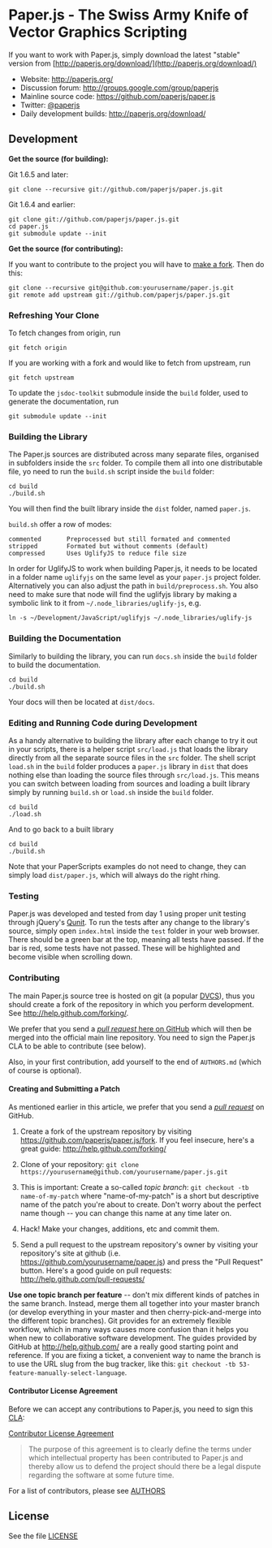 # Paper.js - The Swiss Army Knife of Vector Graphics Scripting

If you want to work with Paper.js, simply download the latest "stable" version from [http://paperjs.org/download/](http://paperjs.org/download/)

- Website: <http://paperjs.org/>
- Discussion forum: <http://groups.google.com/group/paperjs>
- Mainline source code: <https://github.com/paperjs/paper.js>
- Twitter: [@paperjs](http://twitter.com/paperjs)
- Daily development builds: <http://paperjs.org/download/>

## Development

**Get the source (for building):**

Git 1.6.5 and later:

    git clone --recursive git://github.com/paperjs/paper.js.git

Git 1.6.4 and earlier:

	git clone git://github.com/paperjs/paper.js.git
	cd paper.js
	git submodule update --init

**Get the source (for contributing):**

If you want to contribute to the project you will have to [make a fork](http://help.github.com/forking/). Then do this:

    git clone --recursive git@github.com:yourusername/paper.js.git
    git remote add upstream git://github.com/paperjs/paper.js.git

### Refreshing Your Clone

To fetch changes from origin, run

	git fetch origin

If you are working with a fork and would like to fetch from upstream, run

	git fetch upstream

To update the `jsdoc-toolkit` submodule inside the `build` folder, used to generate the documentation, run

	git submodule update --init

### Building the Library

The Paper.js sources are distributed across many separate files, organised in subfolders inside the `src` folder. To compile them all into one distributable file, yo need to run the `build.sh` script inside the `build` folder:

	cd build
	./build.sh

You will then find the built library inside the `dist` folder, named `paper.js`.

`build.sh` offer a row of modes:

	commented		Preprocessed but still formated and commented
	stripped		Formated but without comments (default)
	compressed		Uses UglifyJS to reduce file size

In order for UglifyJS to work when building Paper.js, it needs to be located in a folder name `uglifyjs` on the same level as your `paper.js` project folder. Alternatively you can also adjust the path in `build/preprocess.sh`. You also need to make sure that node will find the uglifyjs library by making a symbolic link to it from `~/.node_libraries/uglify-js`, e.g.

	ln -s ~/Development/JavaScript/uglifyjs ~/.node_libraries/uglify-js

### Building the Documentation

Similarly to building the library, you can run `docs.sh` inside the `build` folder to build the documentation.

	cd build
	./build.sh

Your docs will then be located at `dist/docs`.

### Editing and Running Code during Development

As a handy alternative to building the library after each change to try it out in your scripts, there is a helper script `src/load.js` that loads the library directly from all the separate source files in the `src` folder. The shell script `load.sh` in the `build` folder produces a `paper.js` library in `dist` that does nothing else than loading the source files through `src/load.js`. This means you can switch between loading from sources and loading a built library simply by running `build.sh` or `load.sh` inside the `build` folder.

	cd build
	./load.sh

And to go back to a built library

	cd build
	./build.sh

Note that your PaperScripts examples do not need to change, they can simply load `dist/paper.js`, which will always do the right rhing.

### Testing

Paper.js was developed and tested from day 1 using proper unit testing through jQuery's [Qunit](http://docs.jquery.com/Qunit). To run the tests after any change to the library's source, simply open `index.html` inside the `test` folder in your web browser. There should be a green bar at the top, meaning all tests have passed. If the bar is red, some tests have not passed. These will be highlighted and become visible when scrolling down.

### Contributing

The main Paper.js source tree is hosted on git (a popular [DVCS](http://en.wikipedia.org/wiki/Distributed_revision_control)), thus you should create a fork of the repository in which you perform development. See <http://help.github.com/forking/>.

We prefer that you send a [*pull request* here on GitHub](http://help.github.com/pull-requests/) which will then be merged into the official main line repository. You need to sign the Paper.js CLA to be able to contribute (see below).

Also, in your first contribution, add yourself to the end of `AUTHORS.md` (which of course is optional).

#### Creating and Submitting a Patch

As mentioned earlier in this article, we prefer that you send a [*pull request*](http://help.github.com/pull-requests/) on GitHub.

1. Create a fork of the upstream repository by visiting <https://github.com/paperjs/paper.js/fork>. If you feel insecure, here's a great guide: <http://help.github.com/forking/>

2. Clone of your repository: `git clone https://yourusername@github.com/yourusername/paper.js.git`

3. This is important: Create a so-called *topic branch*: `git checkout -tb name-of-my-patch` where "name-of-my-patch" is a short but descriptive name of the patch you're about to create. Don't worry about the perfect name though -- you can change this name at any time later on.

4. Hack! Make your changes, additions, etc and commit them.

5. Send a pull request to the upstream repository's owner by visiting your repository's site at github (i.e. https://github.com/yourusername/paper.js) and press the "Pull Request" button. Here's a good guide on pull requests: <http://help.github.com/pull-requests/>

**Use one topic branch per feature** -- don't mix different kinds of patches in the same branch. Instead, merge them all together into your master branch (or develop everything in your master and then cherry-pick-and-merge into the different topic branches). Git provides for an extremely flexible workflow, which in many ways causes more confusion than it helps you when new to collaborative software development. The guides provided by GitHub at <http://help.github.com/> are a really good starting point and reference.
If you are fixing a ticket, a convenient way to name the branch is to use the URL slug from the bug tracker, like this: `git checkout -tb 53-feature-manually-select-language`.

#### Contributor License Agreement

Before we can accept any contributions to Paper.js, you need to sign this [CLA](http://en.wikipedia.org/wiki/Contributor_License_Agreement):

[Contributor License Agreement](https://spreadsheets.google.com/a/paperjs.org/spreadsheet/embeddedform?formkey=dENxd0JBVDY2REo3THVuRmh4YjdWRlE6MQ)

> The purpose of this agreement is to clearly define the terms under which intellectual property has been contributed to Paper.js and thereby allow us to defend the project should there be a legal dispute regarding the software at some future time.

For a list of contributors, please see [AUTHORS](https://github.com/paperjs/paper.js/blob/master/AUTHORS.md)

## License

See the file [LICENSE](https://github.com/paperjs/paper.js/blob/master/LICENSE.txt)
